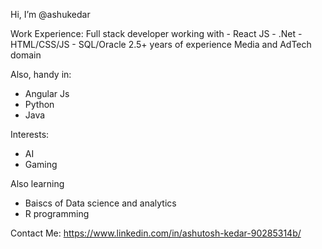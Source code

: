 Hi, I’m @ashukedar

Work Experience:
  Full stack developer working with 
    - React JS
    - .Net
    - HTML/CSS/JS
    - SQL/Oracle
  2.5+ years of experience 
    Media and AdTech domain

Also, handy in:
  - Angular Js
  - Python
  - Java

Interests:
  - AI
  - Gaming

Also learning
  - Baiscs of Data science and analytics
  - R programming

Contact Me:
  https://www.linkedin.com/in/ashutosh-kedar-90285314b/
